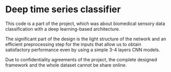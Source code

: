 # Deep time series classifier

This code is a part of the project, which was about biomedical sensory data classification with a deep learning-based architecture.

The significant part of the design is the light structure of the network and an efficient preprocessing step for the inputs that allow us to obtain satisfactory performance even by using a simple 3-4 layers CNN models.

Due to confidentiality agreements of the project, the complete designed framework and the whole dataset cannot be share online.
